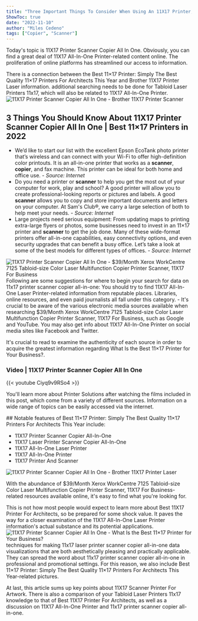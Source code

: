 ```yaml
---
title: "Three Important Things To Consider When Using An 11X17 Printer, Scanner, And Copier"
ShowToc: true 
date: "2022-11-10"
author: "Miles Cedeno" 
tags: ["Copier", "Scanner"]
---
```


	
Today's topic is 11X17 Printer Scanner Copier All In One. Obviously, you can find a great deal of 11X17 All-In-One Printer-related content online. The proliferation of online platforms has streamlined our access to information.

There is a connection between the Best 11×17 Printer: Simply The Best Quality 11×17 Printers For Architects This Year and Brother 11X17 Printer Laser information. additional searching needs to be done for Tabloid Laser Printers 11x17, which will also be related to 11X17 All-In-One Printer.
<img loading="lazy" src="https://i5.walmartimages.com/asr/41128e74-e37d-4dd2-bda3-5d2f4854a27f.540088e72c3ffd83178cc420a95776b0.jpeg" onerror="this.onerror=null;this.src='https://blogger.googleusercontent.com/img/a/AVvXsEhe7F7TRXHtjiKvHb5vS7DmnxvpHiDyoYyYvm1nHB3Qp2_w3BnM6A2eq4v7FYxCC9bfZt3a9vIMtAYEKUiaDQbHMg-ViyGmRIj39MLp0bGFfgfYw1Dc9q_H-T0wiTm3l0Uq42dETrN9eC8aGJ9_IORZsxST1AcLR7np1koOfcc7tnHa4S8Mwz_xD9d0=s16000';" alt="11X17 Printer Scanner Copier All In One - Brother 11X17 Printer Scanner" >

## 3 Things You Should Know About 11X17 Printer Scanner Copier All In One | Best 11×17 Printers in 2022
-   We’d like to start our list with the excellent Epson EcoTank photo printer that’s wireless and can connect with your Wi-Fi to offer high-definition color printouts. It is an all-in-one printer that works as a **scanner**, **copier**, and fax machine. This printer can be ideal for both home and office use. - <cite>Source: Internet</cite>
-   Do you need a printer or **scanner** to help you get the most out of your computer for work, play and school? A good printer will allow you to create professional-looking reports or pictures and labels. A good **scanner** allows you to copy and store important documents and letters on your computer. At Sam's Club®, we carry a large selection of both to help meet your needs. - <cite>Source: Internet</cite>
-   Large projects need serious equipment: From updating maps to printing extra-large flyers or photos, some businesses need to invest in an 11×17 printer and **scanner** to get the job done. Many of these wide-format printers offer all-in-one capabilities, easy connectivity options, and even security upgrades that can benefit a busy office. Let’s take a look at some of the best models for different types of offices. - <cite>Source: Internet</cite>


<img loading="lazy" src="https://storage.bhs.cloud.ovh.net/v1/AUTH_e7d15450bedd40b9b599e075527df3cb/lawton/_Epson_wf2860_Color_printer_scanner_copie_621f9e249b1ca.jpg" onerror="this.onerror=null;this.src='https://blogger.googleusercontent.com/img/a/AVvXsEhe7F7TRXHtjiKvHb5vS7DmnxvpHiDyoYyYvm1nHB3Qp2_w3BnM6A2eq4v7FYxCC9bfZt3a9vIMtAYEKUiaDQbHMg-ViyGmRIj39MLp0bGFfgfYw1Dc9q_H-T0wiTm3l0Uq42dETrN9eC8aGJ9_IORZsxST1AcLR7np1koOfcc7tnHa4S8Mwz_xD9d0=s16000';" alt="11X17 Printer Scanner Copier All In One - $39/Month Xerox WorkCentre 7125 Tabloid-size Color Laser Multifunction Copier Printer Scanner, 11X17 For Business" >
Following are some suggestions for where to begin your search for data on 11x17 printer scanner copier all-in-one:
You should try to find 11X17 All-In-One Laser Printer-related information from reputable places. Libraries, online resources, and even paid journalists all fall under this category.
- It's crucial to be aware of the various electronic media sources available when researching $39/Month Xerox WorkCentre 7125 Tabloid-size Color Laser Multifunction Copier Printer Scanner, 11X17 For Business, such as Google and YouTube. You may also get info about 11X17 All-In-One Printer on social media sites like Facebook and Twitter.

It's crucial to read to examine the authenticity of each source in order to acquire the greatest information regarding What Is the Best 11×17 Printer for Your Business?.

### Video | 11X17 Printer Scanner Copier All In One
{{< youtube Ciyq9v9RSo4 >}} 

You'll learn more about Printer Solutions after watching the films included in this post, which come from a variety of different sources. Information on a wide range of topics can be easily accessed via the internet.
<script async="async" data-cfasync="false" src="//normallydemandedalter.com/fe63df3c5408708b15d8dc3d9b206b31/invoke.js"></script>
<div id="container-fe63df3c5408708b15d8dc3d9b206b31"></div>
## Notable features of Best 11×17 Printer: Simply The Best Quality 11×17 Printers For Architects This Year include:

- 11X17 Printer Scanner Copier All-In-One
- 11X17 Laser Printer Scanner Copier All-In-One
- 11X17 All-In-One Laser Printer
- 11X17 All-In-One Printer
- 11X17 Printer And Scanner

 <img loading="lazy" src="https://i.ebayimg.com/00/s/MTAyNFg3Njg=/z/H2gAAOSw5M9fj~~9/$_86.JPG" onerror="this.onerror=null;this.src='https://blogger.googleusercontent.com/img/a/AVvXsEhe7F7TRXHtjiKvHb5vS7DmnxvpHiDyoYyYvm1nHB3Qp2_w3BnM6A2eq4v7FYxCC9bfZt3a9vIMtAYEKUiaDQbHMg-ViyGmRIj39MLp0bGFfgfYw1Dc9q_H-T0wiTm3l0Uq42dETrN9eC8aGJ9_IORZsxST1AcLR7np1koOfcc7tnHa4S8Mwz_xD9d0=s16000';" alt="11X17 Printer Scanner Copier All In One - Brother 11X17 Printer Laser" >

With the abundance of $39/Month Xerox WorkCentre 7125 Tabloid-size Color Laser Multifunction Copier Printer Scanner, 11X17 For Business-related resources available online, it's easy to find what you're looking for.

This is not how most people would expect to learn more about Best 11X17 Printer For Architects, so be prepared for some shock value. It paves the way for a closer examination of the 11X17 All-In-One Laser Printer information's actual substance and its potential applications.
<img loading="lazy" src="https://i.pinimg.com/736x/6d/45/a8/6d45a8db5101ff9e9921e817722570ac.jpg" onerror="this.onerror=null;this.src='https://blogger.googleusercontent.com/img/a/AVvXsEhe7F7TRXHtjiKvHb5vS7DmnxvpHiDyoYyYvm1nHB3Qp2_w3BnM6A2eq4v7FYxCC9bfZt3a9vIMtAYEKUiaDQbHMg-ViyGmRIj39MLp0bGFfgfYw1Dc9q_H-T0wiTm3l0Uq42dETrN9eC8aGJ9_IORZsxST1AcLR7np1koOfcc7tnHa4S8Mwz_xD9d0=s16000';" alt="11X17 Printer Scanner Copier All In One - What Is the Best 11×17 Printer for Your Business?" >
techniques for making 11x17 laser printer scanner copier all-in-one data visualizations that are both aesthetically pleasing and practically applicable. They can spread the word about 11x17 printer scanner copier all-in-one in professional and promotional settings. For this reason, we also include Best 11×17 Printer: Simply The Best Quality 11×17 Printers For Architects This Year-related pictures.

At last, this article sums up key points about 11X17 Scanner Printer For Artwork. There is also a comparison of your Tabloid Laser Printers 11x17 knowledge to that of Best 11X17 Printer For Architects, as well as a discussion on 11X17 All-In-One Printer and 11x17 printer scanner copier all-in-one.
	
	

